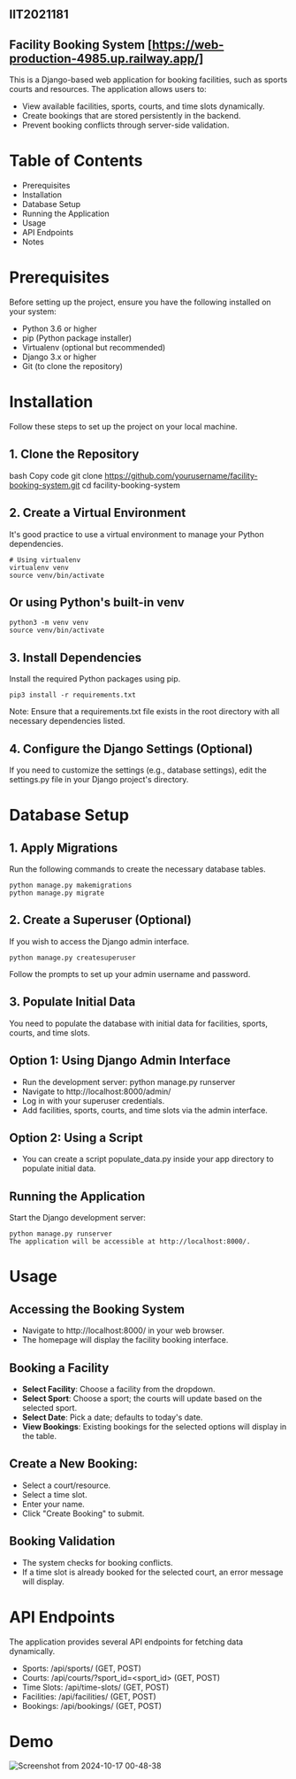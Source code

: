 ## IIT2021181

## Facility Booking System [https://web-production-4985.up.railway.app/]
This is a Django-based web application for booking facilities, such as sports courts and resources. The application allows users to:

- View available facilities, sports, courts, and time slots dynamically.
- Create bookings that are stored persistently in the backend.
- Prevent booking conflicts through server-side validation.
# Table of Contents
- Prerequisites
- Installation
- Database Setup
- Running the Application
- Usage
- API Endpoints
- Notes
# Prerequisites
Before setting up the project, ensure you have the following installed on your system:

- Python 3.6 or higher
- pip (Python package installer)
- Virtualenv (optional but recommended)
- Django 3.x or higher
- Git (to clone the repository)
# Installation
Follow these steps to set up the project on your local machine.

## 1. Clone the Repository
bash
Copy code
git clone https://github.com/yourusername/facility-booking-system.git
cd facility-booking-system
## 2. Create a Virtual Environment
It's good practice to use a virtual environment to manage your Python dependencies.

```
# Using virtualenv
virtualenv venv
source venv/bin/activate
```

## Or using Python's built-in venv
```
python3 -m venv venv
source venv/bin/activate
```
## 3. Install Dependencies
Install the required Python packages using pip.

```
pip3 install -r requirements.txt
```
Note: Ensure that a requirements.txt file exists in the root directory with all necessary dependencies listed.

## 4. Configure the Django Settings (Optional)
If you need to customize the settings (e.g., database settings), edit the settings.py file in your Django project's directory.

# Database Setup
## 1. Apply Migrations
Run the following commands to create the necessary database tables.

```
python manage.py makemigrations
python manage.py migrate
```
## 2. Create a Superuser (Optional)
If you wish to access the Django admin interface.

```
python manage.py createsuperuser
```
Follow the prompts to set up your admin username and password.

## 3. Populate Initial Data
You need to populate the database with initial data for facilities, sports, courts, and time slots.

## Option 1: Using Django Admin Interface
- Run the development server: python manage.py runserver
- Navigate to http://localhost:8000/admin/
- Log in with your superuser credentials.
- Add facilities, sports, courts, and time slots via the admin interface.
## Option 2: Using a Script
- You can create a script populate_data.py inside your app directory to populate initial data.

## Running the Application
Start the Django development server:

```
python manage.py runserver
The application will be accessible at http://localhost:8000/.
```

# Usage
## Accessing the Booking System
- Navigate to http://localhost:8000/ in your web browser.
- The homepage will display the facility booking interface.
## Booking a Facility
- **Select Facility**: Choose a facility from the dropdown.
- **Select Sport**: Choose a sport; the courts will update based on the selected sport.
- **Select Date**: Pick a date; defaults to today's date.
- **View Bookings**: Existing bookings for the selected options will display in the table.
## Create a New Booking:
- Select a court/resource.
- Select a time slot.
- Enter your name.
- Click "Create Booking" to submit.
## Booking Validation
- The system checks for booking conflicts.
- If a time slot is already booked for the selected court, an error message will display.
# API Endpoints
The application provides several API endpoints for fetching data dynamically.

- Sports: /api/sports/ (GET, POST)
- Courts: /api/courts/?sport_id=<sport_id> (GET, POST)
- Time Slots: /api/time-slots/ (GET, POST)
- Facilities: /api/facilities/ (GET, POST)
- Bookings: /api/bookings/ (GET, POST)

# Demo
![Screenshot from 2024-10-17 00-48-38](https://github.com/user-attachments/assets/3a5412b5-9dc0-4f41-964e-ab34ffd21b42)
